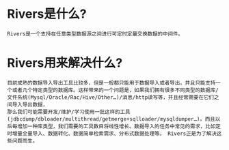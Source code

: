 # Rivers是什么?
    Rivers是一个支持在任意类型数据源之间进行可定时定量交换数据的中间件。 

# Rivers用来解决什么?
    目前成熟的数据导入导出工具比较多，但是一般都只能用于数据导入或者导出，并且只能支持一个或者几个特定类型的数据库。这样带来的一个问题是，如果我们拥有很多不同类型的数据库/文件系统(Mysql/Oracle/Rac/Hive/Other…)/消息/http读写等，并且经常需要在它们之间导入导出数据，
    那么我们可能需要开发/维护/学习使用一批这样的工具(jdbcdump/dbloader/multithread/getmerge+sqlloader/mysqldumper…)。而且以后每增加一种库类型，我们需要的工具数目将线性增长。数据导入的任务中常见的需求，比如定时增量全量导入、数据转化、数据简单检索需求、分布式数据处理等。 Rivers正是为了解决这些问题而生。 
